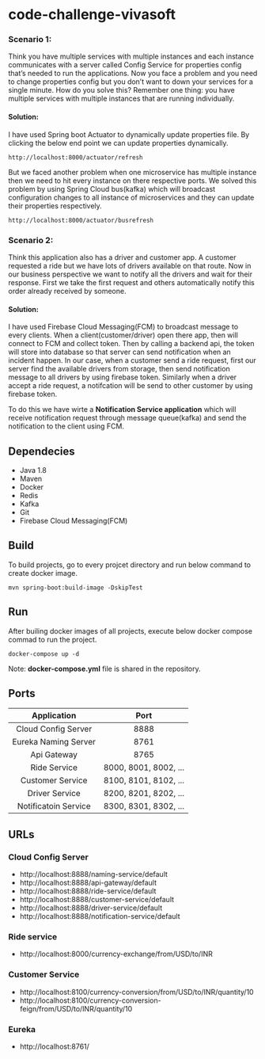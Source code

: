 # code-challenge-vivasoft

### Scenario 1: 
Think you have multiple services with multiple instances and each instance communicates with a server called Config Service for properties config that’s needed to run the applications. Now you face a problem and you need to change properties config but you don’t want to down your services for a single minute. How do you solve this? Remember one thing: you have multiple services with multiple instances that are running individually.

#### Solution:
I have used Spring boot Actuator to dynamically update properties file. By clicking the below end point we can update properties dynamically.
```
http://localhost:8000/actuator/refresh
```
But we faced another problem when one microservice has multiple instance then we need to hit every instance on there respective ports. We solved this problem by using Spring Cloud bus(kafka) which will broadcast configuration changes to all instance of microservices and they can update their properties respectively.
```
http://localhost:8000/actuator/busrefresh
```

### Scenario 2: 
Think this application also has a driver and customer app. A customer requested a ride but we have lots of drivers available on that route. Now in our business perspective we want to notify all the drivers and wait for their response. First we take the first request and others automatically notify this order already received by someone.

#### Solution:
I have used Firebase Cloud Messaging(FCM) to broadcast message to every clients. When a client(customer/driver) open there app, then will connect to FCM and collect token. Then by calling a backend api, the token will store into database so that server can send notification when an incident happen. In our case, when a customer send a ride request, first our server find the available drivers from storage, then send notification message to all drivers by using firebase token. Similarly when a driver accept a ride request, a notifcation will be send to other customer by using firebase token.

To do this we have wirte a **Notification Service application** which will receive notification request through message queue(kafka) and send the notification to the client using FCM.

## Dependecies
- Java 1.8
- Maven
- Docker
- Redis
- Kafka
- Git
- Firebase Cloud Messaging(FCM)

## Build
To build projects, go to every projcet directory and run below command to create docker image.
```
mvn spring-boot:build-image -DskipTest
```

## Run
After builing docker images of all projects, execute below docker compose commad to run the project. 
```
docker-compose up -d
```
Note: **docker-compose.yml** file is shared in the repository.

## Ports

| Application | Port  |
| :-----: | :-: |
| Cloud Config Server | 8888 |
| Eureka Naming Server | 8761 |
| Api Gateway | 8765 |
| Ride Service | 8000, 8001, 8002, ... |
| Customer Service | 8100, 8101, 8102, ... |
| Driver Service | 8200, 8201, 8202, ... |
| Notificatoin Service | 8300, 8301, 8302, ... |

## URLs

### Cloud Config Server
- http://localhost:8888/naming-service/default
- http://localhost:8888/api-gateway/default
- http://localhost:8888/ride-service/default
- http://localhost:8888/customer-service/default
- http://localhost:8888/driver-service/default
- http://localhost:8888/notification-service/default

### Ride service
- http://localhost:8000/currency-exchange/from/USD/to/INR

### Customer Service
- http://localhost:8100/currency-conversion/from/USD/to/INR/quantity/10
- http://localhost:8100/currency-conversion-feign/from/USD/to/INR/quantity/10

### Eureka
- http://localhost:8761/
